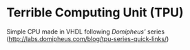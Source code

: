 # Terrible Computing Unit (TPU)

Simple CPU made in VHDL following *Domipheus'* series (http://labs.domipheus.com/blog/tpu-series-quick-links/)